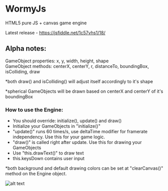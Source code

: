 # WormyJs
HTML5 pure JS + canvas game engine

Latest release - https://jsfiddle.net/1c57vhs1/18/

## Alpha notes:
GameObject properties: x, y, width, height, shape  
GameObject methods: centerX, centerY, r, distanceTo, boundingBox, isColliding, draw 

*both draw() and isColliding() will adjust itself accordingly to it's shape

*spherical GameObjects will be drawn based on centerX and centerY of it's boundingBox

### How to use the Engine:
- You should override: initialize(), update() and draw()  
- Initialize your GameObjects in "initialize()"  
- "update()" runs 60 times/s, use deltaTime modifier for framerate independency. Use this for your game logic.  
- "draw()" is called right after update. Use this for drawing your GameObjects  
- Use "this.drawText()" to draw text
- this.keysDown contains user input


*both background and default drawing colors can be set at "clearCanvas()" method on the Engine object.

![alt text](http://i.imgur.com/mkpamem.png?1 "preview")
